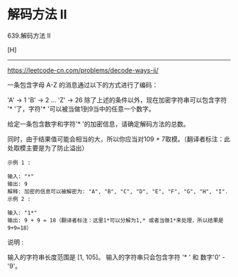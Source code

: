 # 解码方法 II

639.解码方法 II

[H]

---

https://leetcode-cn.com/problems/decode-ways-ii/

一条包含字母 A-Z 的消息通过以下的方式进行了编码：

'A' -> 1
'B' -> 2
...
'Z' -> 26
除了上述的条件以外，现在加密字符串可以包含字符 '* '了，字符'* '可以被当做1到9当中的任意一个数字。

给定一条包含数字和字符'* '的加密信息，请确定解码方法的总数。

同时，由于结果值可能会相当的大，所以你应当对109 + 7取模。（翻译者标注：此处取模主要是为了防止溢出）
```
示例 1 :

输入: "*"
输出: 9
解释: 加密的信息可以被解密为: "A", "B", "C", "D", "E", "F", "G", "H", "I".
示例 2 :

输入: "1*"
输出: 9 + 9 = 18（翻译者标注：这里1*可以分解为1,* 或者当做1*来处理，所以结果是9+9=18）
```

说明 :

输入的字符串长度范围是 [1, 105]。
输入的字符串只会包含字符 '* ' 和 数字'0' - '9'。
